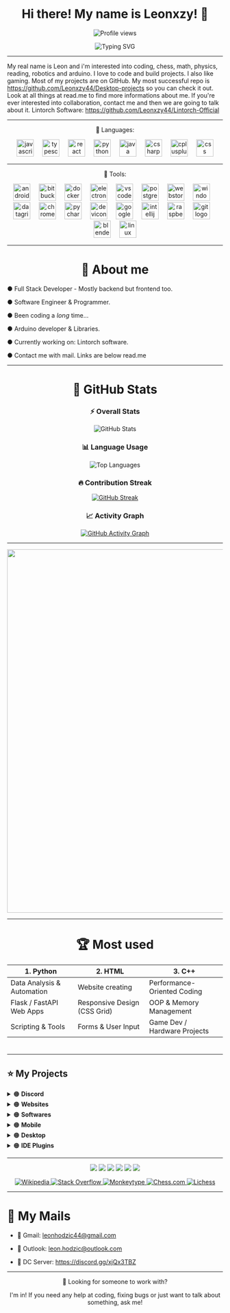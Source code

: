 

  


</h1>

<h1 align="center">Hi there! My name is Leonxzy! 👋 </h1>



<p align="center">
  <img src="https://komarev.com/ghpvc/?username=Leonxzy44&label=Profile+Views&color=ff7a00&style=for-the-badge&labelColor=000000" alt="Profile views" />
</p>





<p align="center">
  <img src="https://readme-typing-svg.herokuapp.com?font=JetBrains+Mono&size=25&pause=1000&color=FF7A00&center=true&vCenter=true&width=500&lines=%E2%80%8BSoftware+Developer+%7C+Programmer;%E2%80%8BOpen+Source+Enthusiast;%E2%80%8BTech+Explorer+%7C+Robotics" alt="Typing SVG" />
</p>

---









My real name is Leon and i'm interested into coding, chess, math, physics, reading, robotics and arduino. I love to code and build projects. I also like gaming. Most of my projects are on GitHub. My most successful repo is https://github.com/Leonxzy44/Desktop-projects so you can check it out. Look at all things at read.me to find more informations about me. If you're ever interested into collaboration, contact me and then we are going to talk about it. Lintorch Software: https://github.com/Leonxzy44/Lintorch-Official

---
<p align="center">
  🧠 Languages:
<div align="center">
  <img src="https://cdn.jsdelivr.net/gh/devicons/devicon/icons/javascript/javascript-original.svg" height="40" alt="javascript logo"  />
  <img width="12" />
  <img src="https://cdn.jsdelivr.net/gh/devicons/devicon/icons/typescript/typescript-original.svg" height="40" alt="typescript logo"  />
  <img width="12" />
  <img src="https://cdn.jsdelivr.net/gh/devicons/devicon/icons/react/react-original.svg" height="40" alt="react logo"  />
  <img width="12" />
  <img src="https://cdn.jsdelivr.net/gh/devicons/devicon/icons/python/python-original.svg" height="40" alt="python logo"  />
  <img width="12" />
  <img src="https://cdn.jsdelivr.net/gh/devicons/devicon/icons/java/java-original.svg" height="40" alt="java logo"  />
  <img width="12" />
  <img src="https://cdn.jsdelivr.net/gh/devicons/devicon/icons/csharp/csharp-original.svg" height="40" alt="csharp logo"  />
  <img width="12" />
  <img src="https://cdn.jsdelivr.net/gh/devicons/devicon/icons/cplusplus/cplusplus-original.svg" height="40" alt="cplusplus logo"  />
   <img width="12" />
  <img src="https://cdn.jsdelivr.net/gh/devicons/devicon/icons/css3/css3-original.svg" height="40" alt="css logo"  />
</div>

---

<p align="center">
 📖 Tools:

<div align="center">
  <img src="https://cdn.jsdelivr.net/gh/devicons/devicon/icons/androidstudio/androidstudio-original.svg" height="40" alt="androidstudio logo"  />
  <img width="12" />
  <img src="https://cdn.jsdelivr.net/gh/devicons/devicon/icons/bitbucket/bitbucket-original.svg" height="40" alt="bitbucket logo"  />
  <img width="12" />
  <img src="https://cdn.jsdelivr.net/gh/devicons/devicon/icons/docker/docker-original.svg" height="40" alt="docker logo"  />
  <img width="12" />
  <img src="https://cdn.jsdelivr.net/gh/devicons/devicon/icons/electron/electron-original.svg" height="40" alt="electron logo"  />
  <img width="12" />
  <img src="https://cdn.jsdelivr.net/gh/devicons/devicon/icons/vscode/vscode-original.svg" height="40" alt="vscode logo"  />
  <img width="12" />
  <img src="https://cdn.jsdelivr.net/gh/devicons/devicon/icons/postgresql/postgresql-original.svg" height="40" alt="postgresql logo"  />
  <img width="12" />
  <img src="https://cdn.jsdelivr.net/gh/devicons/devicon/icons/webstorm/webstorm-original.svg" height="40" alt="webstorm logo"  />
  <img width="12" />
  <img src="https://cdn.jsdelivr.net/gh/devicons/devicon/icons/windows8/windows8-original.svg" height="40" alt="windows8 logo"  />
  <img width="12" />
  <img src="https://cdn.jsdelivr.net/gh/devicons/devicon/icons/datagrip/datagrip-original.svg" height="40" alt="datagrip logo"  />
  <img width="12" />
  <img src="https://cdn.jsdelivr.net/gh/devicons/devicon/icons/chrome/chrome-original.svg" height="40" alt="chrome logo"  />
  <img width="12" />
  <img src="https://cdn.jsdelivr.net/gh/devicons/devicon/icons/pycharm/pycharm-original.svg" height="40" alt="pycharm logo"  />
  <img width="12" />
  <img src="https://cdn.jsdelivr.net/gh/devicons/devicon/icons/devicon/devicon-original.svg" height="40" alt="devicon logo"  />
  <img width="12" />
  <img src="https://cdn.jsdelivr.net/gh/devicons/devicon/icons/googlecloud/googlecloud-original.svg" height="40" alt="googlecloud logo"  />
  <img width="12" />
  <img src="https://cdn.jsdelivr.net/gh/devicons/devicon/icons/intellij/intellij-original.svg" height="40" alt="intellij logo"  />
  <img width="12" />
  <img src="https://cdn.jsdelivr.net/gh/devicons/devicon/icons/raspberrypi/raspberrypi-original.svg" height="40" alt="raspberrypi logo"  />
  <img width="12" />
  <img src="https://cdn.jsdelivr.net/gh/devicons/devicon/icons/git/git-original.svg" height="40" alt="git logo"  />
  <img width="12" />
  <img src="https://cdn.jsdelivr.net/gh/devicons/devicon/icons/blender/blender-original.svg" height="40" alt="blender logo"  />
  <img width="12" />
  <img src="https://cdn.jsdelivr.net/gh/devicons/devicon/icons/linux/linux-original.svg" height="40" alt="linux logo"  />
  
</div>
</p>

---

<h1 align="center">🚀 About me </h1>

<p align="center">

● Full Stack Developer - Mostly backend but frontend too.

● Software Engineer & Programmer.

● Been coding a 𝘭𝘰𝘯𝘨 time...

● Arduino developer & Libraries.

● Currently working on: Lintorch software.

● Contact me with mail. Links are below read.me

</p>

---

<div align="center">

<h1>🔮 GitHub Stats</h1>

<h3>⚡ Overall Stats</h3>
<img src="https://github-readme-stats.vercel.app/api?username=Leonxzy44&show_icons=true&theme=radical&hide_border=true&count_private=true&title_color=FF7A00&icon_color=FF7A00&text_color=FFFFFF&bg_color=1E1E1E" alt="GitHub Stats" />

<h3>📊 Language Usage</h3>
<img src="https://github-readme-stats.vercel.app/api/top-langs/?username=Leonxzy44&layout=compact&theme=radical&hide_border=true&title_color=FF7A00&text_color=FFFFFF&bg_color=1E1E1E" alt="Top Languages" />

<h3>🔥 Contribution Streak</h3>
<a href="https://git.io/streak-stats">
  <img src="https://streak-stats.demolab.com?user=Leonxzy44&theme=radical&hide_border=true&ring=FF7A00&fire=FF7A00&currStreakLabel=FF7A00" alt="GitHub Streak" />
</a>

<h3>📈 Activity Graph</h3>
<a href="https://github.com/ashutosh00710/github-readme-activity-graph">
  <img src="https://github-readme-activity-graph.vercel.app/graph?username=Leonxzy44&theme=react-dark&hide_border=true&line=FF7A00&point=FF7A00" alt="GitHub Activity Graph" />
</a>

</div>

---
<p align="center">

<img width="1616" height="846" alt="image" src="https://github.com/user-attachments/assets/085fa0f8-470d-48df-b8ff-e298f683e0f8" />

</p>


---

<h1 align="center">🏆 Most used </h1

<h1 align="center">

<div align="center">  <table>   <thead>     <tr>       <th>1. <strong>Python</strong></th>       <th>2. <strong>HTML</strong></th>       <th>3. <strong>C++</strong></th>     </tr>   </thead>   <tbody>     <tr>       <td>Data Analysis & Automation</td>       <td>Website creating</td>       <td>Performance-Oriented Coding</td>     </tr>     <tr>       <td>Flask / FastAPI Web Apps</td>       <td>Responsive Design (CSS Grid)</td>       <td>OOP & Memory Management</td>     </tr>     <tr>       <td>Scripting & Tools</td>       <td>Forms & User Input</td>       <td>Game Dev / Hardware Projects</td>     </tr>   </tbody> </table>  </div>

 <h1>

 ---
 ## ⭐ My Projects

<details>
  <summary>🟠 <b>Discord</b></summary>

  - [**ModBot**](https://github.com/YOUR_USERNAME/modbot) — Powerful moderation bot with slash commands & auto-mod.  
  - [**Musicify**](https://github.com/YOUR_USERNAME/musicify) — Music bot powered by Discord.js & Spotify API.

</details>

<details>
  <summary>🟠 <b>Websites</b></summary>

  - [**Portfolio**](https://github.com/YOUR_USERNAME/portfolio) — Personal portfolio built with Next.js + Tailwind CSS.  
  - [**Blogify**](https://github.com/YOUR_USERNAME/blogify) — Static blog engine using Astro & Markdown.

</details>

<details>
  <summary>🟠 <b>Softwares</b></summary>

  - [**Lintorch™**](https://github.com/Leonxzy44/Lintorch-Official) — Apps stored in a one software. 
  - [**Lindows AIX™**](https://github.com/Leonxzy44/Desktop-projects/tree/main/Lindows%20AIX%E2%84%A2) — Apps stored in a one software (old version).

</details>

<details>
  <summary>🟠 <b>Mobile</b></summary>

  - [**FitTrack**](https://github.com/YOUR_USERNAME/fittrack) — Fitness tracking app built with Flutter.  
  - [**QuickNote**](https://github.com/YOUR_USERNAME/quicknote) — Minimal note app with end-to-end encryption.

</details>

<details>
  <summary>🟠 <b>Desktop</b></summary>

  - [**Clippy**](https://github.com/YOUR_USERNAME/clippy) — Privacy-focused clipboard manager with sync & encryption *(Rust)*.  
  - [**Termi**](https://github.com/YOUR_USERNAME/termi) — A modern, customizable terminal emulator built with Electron.

</details>

<details>
  <summary>🟠 <b>IDE Plugins</b></summary>

  - [**Arduino Projects**](https://github.com/Leonxzy44/ArduinoProjects) — Arduino projects library.
  - [**Rusty Helper**](https://github.com/YOUR_USERNAME/rusty-helper) — Rust code snippets & lint hints extension.

</details>

---

<p align="center">
  <a href="https://youtube.com/"><img src="https://img.shields.io/badge/YouTube-000000?style=for-the-badge&logo=youtube&logoColor=FF8C00" /></a>
  <a href="https://linkedin.com/"><img src="https://img.shields.io/badge/LinkedIn-000000?style=for-the-badge&logo=linkedin&logoColor=FF8C00" /></a>
  <a href="https://x.com/LeonxzyDEV"><img src="https://img.shields.io/badge/X-000000?style=for-the-badge&logo=x&logoColor=FF8C00" /></a>
  <a href="https://discord.com/channels/@lilcoder"><img src="https://img.shields.io/badge/Discord-000000?style=for-the-badge&logo=discord&logoColor=FF8C00" /></a>
  <a href="https://dev.to/"><img src="https://img.shields.io/badge/DEV.to-000000?style=for-the-badge&logo=devdotto&logoColor=FF8C00" /></a>
  <a href="https://ko-fi.com/"><img src="https://img.shields.io/badge/Ko--fi-000000?style=for-the-badge&logo=kofi&logoColor=FF8C00" /></a>

  <div align="center">

  <!-- Wikipedia -->
  <a href="https://en.wikipedia.org/wiki/Special:Contributions/Leon_Hodzic" target="_blank">
    <img src="https://img.shields.io/badge/WIKIPEDIA-000000?style=for-the-badge&logo=wikipedia&logoColor=FF8C00" alt="Wikipedia"/>
  </a>

  <!-- Stack Overflow -->
  <a href="https://stackoverflow.com/users/30537744/leonxzythedev" target="_blank">
    <img src="https://img.shields.io/badge/STACK_OVERFLOW-000000?style=for-the-badge&logo=stackoverflow&logoColor=FF8C00" alt="Stack Overflow"/>
  </a>

  <!-- Monkeytype -->
  <a href="https://monkeytype.com/Leonxzy" target="_blank">
    <img src="https://img.shields.io/badge/MONKEYTYPE-000000?style=for-the-badge&logo=monkeytype&logoColor=FF8C00" alt="Monkeytype"/>
  </a>

  <!-- Chess.com -->
  <a href="https://www.chess.com/member/leonxzy44" target="_blank">
    <img src="https://img.shields.io/badge/CHESS.COM-000000?style=for-the-badge&logo=chessdotcom&logoColor=FF8C00" alt="Chess.com"/>
  </a>

  <!-- Lichess -->
  <a href="https://lichess.org/@/LeonxzyChess" target="_blank">
    <img src="https://img.shields.io/badge/LICHESS-000000?style=for-the-badge&logo=lichess&logoColor=FF8C00" alt="Lichess"/>
  </a>

</div>
</p>





---
#   📨 My Mails

-  🤝 Gmail:
leonhodzic44@gmail.com

-  📧 Outlook:              leon.hodzic@outlook.com

-  📡 DC Server:  https://discord.gg/xjQx3TBZ


---
<p align="center">
👤 Looking for someone to work with? 
</p>
<p align="center">
I'm in! If you need any help at coding, fixing bugs or just want to talk about something, ask me!

</p>



<!---
Leonxzy44/Leonxzy44 is a ✨ special ✨ repository because its `README.md` (this file) appears on your GitHub profile.
You can click the Preview link to take a look at your changes.
--->
